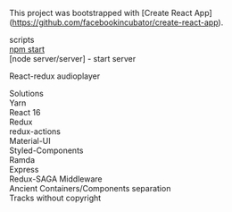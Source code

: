 This project was bootstrapped with [Create React App] <br />(https://github.com/facebookincubator/create-react-app). <br />

scripts <br />
[npm start](#npm-start) <br />
[node server/server] - start server <br />

React-redux audioplayer <br />

Solutions <br />
Yarn <br />
React 16 <br />
Redux <br />
redux-actions <br />
Material-UI <br />
Styled-Components <br />
Ramda <br />
Express <br />
Redux-SAGA Middleware <br />
Ancient Containers/Components separation <br />
Tracks without copyright
